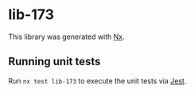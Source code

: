 # lib-173

This library was generated with [Nx](https://nx.dev).

## Running unit tests

Run `nx test lib-173` to execute the unit tests via [Jest](https://jestjs.io).
